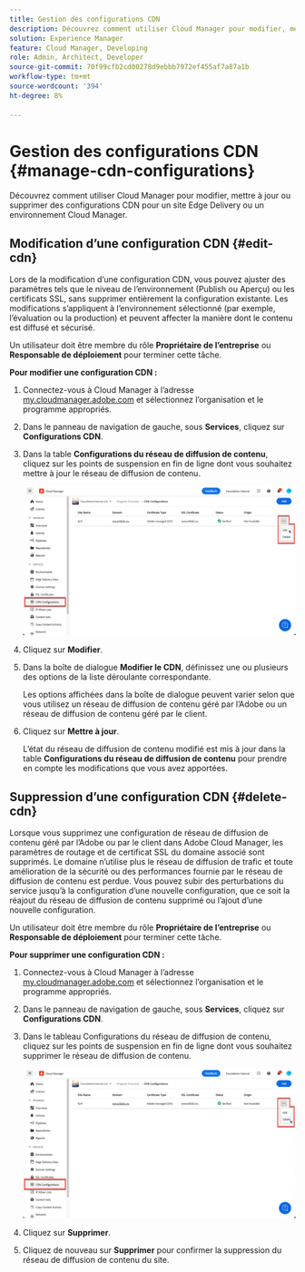 ```yaml
---
title: Gestion des configurations CDN
description: Découvrez comment utiliser Cloud Manager pour modifier, mettre à jour ou supprimer des configurations CDN pour un site Edge Delivery ou un environnement Cloud Manager.
solution: Experience Manager
feature: Cloud Manager, Developing
role: Admin, Architect, Developer
source-git-commit: 70f99cfb2cd00278d9ebbb7972ef455af7a87a1b
workflow-type: tm+mt
source-wordcount: '394'
ht-degree: 8%

---
```



# Gestion des configurations CDN {#manage-cdn-configurations}

Découvrez comment utiliser Cloud Manager pour modifier, mettre à jour ou supprimer des configurations CDN pour un site Edge Delivery ou un environnement Cloud Manager.

## Modification d’une configuration CDN {#edit-cdn}

Lors de la modification d’une configuration CDN, vous pouvez ajuster des paramètres tels que le niveau de l’environnement (Publish ou Aperçu) ou les certificats SSL, sans supprimer entièrement la configuration existante. Les modifications s’appliquent à l’environnement sélectionné (par exemple, l’évaluation ou la production) et peuvent affecter la manière dont le contenu est diffusé et sécurisé.

Un utilisateur doit être membre du rôle **Propriétaire de l’entreprise** ou **Responsable de déploiement** pour terminer cette tâche.

**Pour modifier une configuration CDN :**

1. Connectez-vous à Cloud Manager à l’adresse [my.cloudmanager.adobe.com](https://my.cloudmanager.adobe.com/) et sélectionnez l’organisation et le programme appropriés.

1. Dans le panneau de navigation de gauche, sous **Services**, cliquez sur **Configurations CDN**.

1. Dans la table **Configurations du réseau de diffusion de contenu**, cliquez sur les points de suspension en fin de ligne dont vous souhaitez mettre à jour le réseau de diffusion de contenu.

   ![Modification d’une configuration CDN](/help/implementing/cloud-manager/assets/cdn-config-edit.png)

1. Cliquez sur **Modifier**.

1. Dans la boîte de dialogue **Modifier le CDN**, définissez une ou plusieurs des options de la liste déroulante correspondante.

   Les options affichées dans la boîte de dialogue peuvent varier selon que vous utilisez un réseau de diffusion de contenu géré par l’Adobe ou un réseau de diffusion de contenu géré par le client.

1. Cliquez sur **Mettre à jour**.

   L’état du réseau de diffusion de contenu modifié est mis à jour dans la table **Configurations du réseau de diffusion de contenu** pour prendre en compte les modifications que vous avez apportées.


## Suppression d’une configuration CDN {#delete-cdn}

Lorsque vous supprimez une configuration de réseau de diffusion de contenu géré par l’Adobe ou par le client dans Adobe Cloud Manager, les paramètres de routage et de certificat SSL du domaine associé sont supprimés. Le domaine n’utilise plus le réseau de diffusion de trafic et toute amélioration de la sécurité ou des performances fournie par le réseau de diffusion de contenu est perdue. Vous pouvez subir des perturbations du service jusqu’à la configuration d’une nouvelle configuration, que ce soit la réajout du réseau de diffusion de contenu supprimé ou l’ajout d’une nouvelle configuration.

Un utilisateur doit être membre du rôle **Propriétaire de l’entreprise** ou **Responsable de déploiement** pour terminer cette tâche.

**Pour supprimer une configuration CDN :**

1. Connectez-vous à Cloud Manager à l’adresse [my.cloudmanager.adobe.com](https://my.cloudmanager.adobe.com/) et sélectionnez l’organisation et le programme appropriés.

1. Dans le panneau de navigation de gauche, sous **Services**, cliquez sur **Configurations CDN**.

1. Dans le tableau Configurations du réseau de diffusion de contenu, cliquez sur les points de suspension en fin de ligne dont vous souhaitez supprimer le réseau de diffusion de contenu.

   ![Suppression d’une configuration CDN](/help/implementing/cloud-manager/assets/cdn-config-delete.png)

1. Cliquez sur **Supprimer**.
1. Cliquez de nouveau sur **Supprimer** pour confirmer la suppression du réseau de diffusion de contenu du site.


